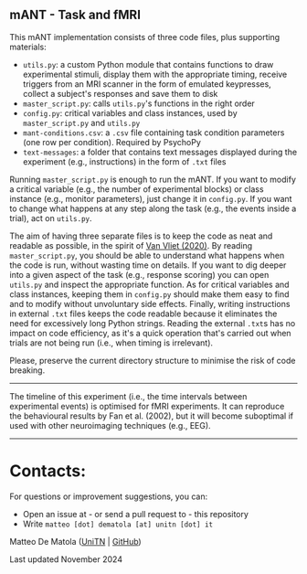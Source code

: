 ## mANT - Task and fMRI ##

This mANT implementation consists of three code files, plus supporting materials:
- `utils.py`: a custom Python module that contains functions to draw experimental stimuli, display them with the appropriate timing, receive triggers from an MRI scanner in the form of emulated keypresses, collect a subject's responses and save them to disk  
- `master_script.py`: calls `utils.py`'s functions in the right order
- `config.py`: critical variables and class instances, used by `master_script.py` and `utils.py`
- `mant-conditions.csv`: a `.csv` file containing task condition parameters (one row per condition). Required by PsychoPy 
- `text-messages`: a folder that contains text messages displayed during the experiment (e.g., instructions) in the form of `.txt` files

Running `master_script.py` is enough to run the mANT. If you want to modify a critical variable (e.g., the number of experimental blocks) or class instance (e.g., monitor parameters), just change it in `config.py`. If you want to change what happens at any step along the task (e.g., the events inside a trial), act on `utils.py`.

The aim of having three separate files is to keep the code as neat and readable as possible, in the spirit of [Van Vliet (2020)](https://journals.plos.org/ploscompbiol/article?id=10.1371/journal.pcbi.1007358). By reading `master_script.py`, you should be able to understand what happens when the code is run, without wasting time on details. If you want to dig deeper into a given aspect of the task (e.g., response scoring) you can open `utils.py` and inspect the appropriate function. As for critical variables and class instances, keeping them in `config.py` should make them easy to find and to modify without unvoluntary side effects. Finally, writing instructions in external `.txt` files keeps the code readable because it eliminates the need for excessively long Python strings. Reading the external `.txt`s has no impact on code efficiency, as it's a quick operation that's carried out when trials are not being run (i.e., when timing is irrelevant).  

Please, preserve the current directory structure to minimise the risk of code breaking. 

---

The timeline of this experiment (i.e., the time intervals between experimental events) is optimised for fMRI experiments. It can reproduce the behavioural results by Fan et al. (2002), but it will become suboptimal if used with other neuroimaging techniques (e.g., EEG). 

--- 

# **Contacts:**

For questions or improvement suggestions, you can:
- Open an issue at - or send a pull request to - this repository
- Write `matteo [dot] dematola [at] unitn [dot] it`

Matteo De Matola ([UniTN](https://webapps.unitn.it/du/en/Persona/PER0247884/Pubblicazioni) | [GitHub](https://github.com/matteo-d-m))

Last updated November 2024